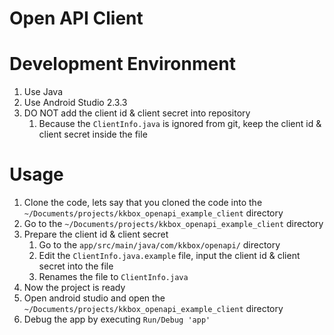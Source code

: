 Open API Client
===

Development Environment
===
1. Use Java
1. Use Android Studio 2.3.3
1. DO NOT add the client id & client secret into repository
    1. Because the `ClientInfo.java` is ignored from git, keep the client id & client secret inside the file

Usage
===
1. Clone the code, lets say that you cloned the code into the `~/Documents/projects/kkbox_openapi_example_client` directory
1. Go to the `~/Documents/projects/kkbox_openapi_example_client` directory
1. Prepare the client id & client secret
    1. Go to the `app/src/main/java/com/kkbox/openapi/` directory
    1. Edit the `ClientInfo.java.example` file, input the client id & client secret into the file
    1. Renames the file to `ClientInfo.java`
1. Now the project is ready
1. Open android studio and open the `~/Documents/projects/kkbox_openapi_example_client` directory
1. Debug the app by executing `Run/Debug 'app'`